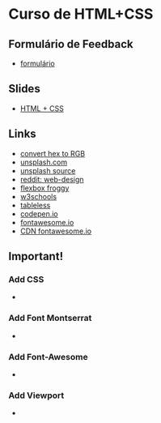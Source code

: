 # Curso de HTML+CSS

## Formulário de Feedback
- [formulário]()

## Slides
- [HTML + CSS]()

## Links
- [convert hex to RGB](http://hex.colorrrs.com/)
- [unsplash.com](https://unsplash.com/)
- [unsplash source](https://source.unsplash.com/)
- [reddit: web-design](https://www.reddit.com/r/web_design)
- [flexbox froggy](http://flexboxfroggy.com/)
- [w3schools](http://www.w3schools.com/)
- [tableless](http://tableless.com.br/)
- [codepen.io](http://codepen.io/)
- [fontawesome.io](http://fontawesome.io/)
- [CDN fontawesome.io](https://www.bootstrapcdn.com/fontawesome/)


## Important!

### Add CSS
  - <link rel="stylesheet" type="text/css" href="css/style.css" />  

### Add Font Montserrat 
 - <link href="https://fonts.googleapis.com/css?family=Montserrat" rel="stylesheet">  
  

### Add Font-Awesome
- <link href="https://maxcdn.bootstrapcdn.com/font-awesome/4.6.3/css/font-awesome.min.css" rel="stylesheet" integrity="sha384-T8Gy5hrqNKT+hzMclPo118YTQO6cYprQmhrYwIiQ/3axmI1hQomh7Ud2hPOy8SP1" crossorigin="anonymous" />  


### Add Viewport 
  - <meta name="viewport" content="initial-scale=1, maximum-scale=1, width=device-width"/>  
